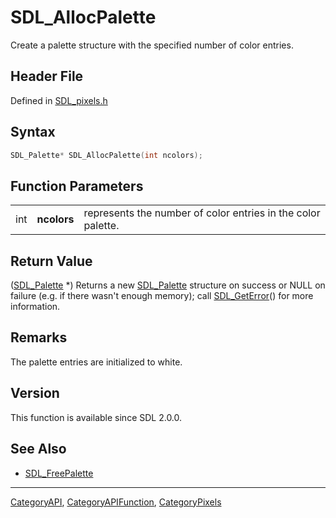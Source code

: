 # SDL_AllocPalette

Create a palette structure with the specified number of color entries.

## Header File

Defined in [SDL_pixels.h](https://github.com/libsdl-org/SDL/blob/SDL2/include/SDL_pixels.h)

## Syntax

```c
SDL_Palette* SDL_AllocPalette(int ncolors);
```

## Function Parameters

|     |             |                                                              |
| --- | ----------- | ------------------------------------------------------------ |
| int | **ncolors** | represents the number of color entries in the color palette. |

## Return Value

([SDL_Palette](SDL_Palette) *) Returns a new [SDL_Palette](SDL_Palette)
structure on success or NULL on failure (e.g. if there wasn't enough
memory); call [SDL_GetError](SDL_GetError)() for more information.

## Remarks

The palette entries are initialized to white.

## Version

This function is available since SDL 2.0.0.

## See Also

- [SDL_FreePalette](SDL_FreePalette)

----
[CategoryAPI](CategoryAPI), [CategoryAPIFunction](CategoryAPIFunction), [CategoryPixels](CategoryPixels)

